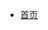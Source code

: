 * [首页](/)
<!-- * [阅读指南](php/guide)
* [基础面试题](#)
* * [基础语法](php/php-basic/basic.md)
* [中级面试题](#)
* * [底层原理](php/php-basic/zhongji.md)
* [安全面试题相关](#)
* * [基础试题](php/php-basic/anquan_1.md) -->